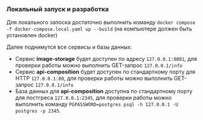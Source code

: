 ### Локальный запуск и разработка

Для локального запоска достаточно выполнить команду `docker compose -f docker-compose.local.yaml up --build` 
(на компьютере должен быть установлен docker)

Далее поднимутся все сервисы и базы данных:
- Сервис **image-storage** будет доступен по адресу `127.0.0.1:8081`,
для проверки работы можно выполнить GET-запрос `127.0.0.1/info`
- Сервис **api-composition** будет доступен по стандартному порту для HTTP `127.0.0.1:80`,
для проверки работы можно выполнить GET-запрос `127.0.0.1/info`
- База данных для **api-composition** доступна по стандартному порту для постгреса `127.0.0.1:2345`,
для проверки работы можно выполнить команду `PGPASSWORD=postgres psql -h 127.0.0.1 -U postgres -p 2345`.